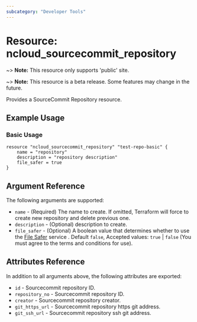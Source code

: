 ```yaml
---
subcategory: "Developer Tools"
---
```



# Resource: ncloud_sourcecommit_repository

~> **Note:** This resource only supports 'public' site.

~> **Note:** This resource is a beta release. Some features may change in the future.

Provides a SourceCommit Repository resource.

## Example Usage

### Basic Usage

```hcl
resource "ncloud_sourcecommit_repository" "test-repo-basic" {
	name = "repository"
	description = "repository description"
	file_safer = true
}
```

## Argument Reference

The following arguments are supported:

* `name` - (Required) The name to create. If omitted, Terraform will force to create new repository and delete previous one.
* `description` - (Optional) description to create.
* `file_safer` - (Optional) A boolean value that determines whether to use the [File Safer](https://www.ncloud.com/product/security/fileSafer) service . Default `false`, Accepted values: `true` | `false` (You must agree to the terms and conditions for use).


## Attributes Reference

In addition to all arguments above, the following attributes are exported:

* `id` - Sourcecommit repository ID.
* `repository_no` - Sourcecommit repository ID.
* `creator` - Sourcecommit repository creator.
* `git_https_url` - Sourcecommit repository https git address.
* `git_ssh_url` - Sourcecommit repository ssh git address.
